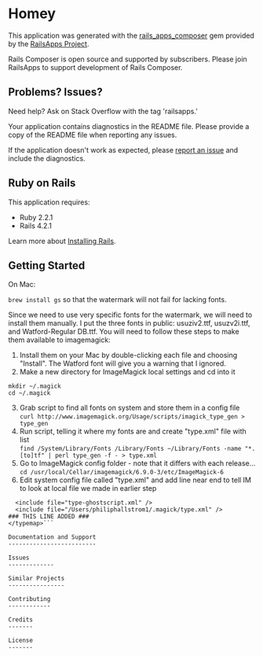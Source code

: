Homey
================

This application was generated with the [rails_apps_composer](https://github.com/RailsApps/rails_apps_composer) gem
provided by the [RailsApps Project](http://railsapps.github.io/).

Rails Composer is open source and supported by subscribers. Please join RailsApps to support development of Rails Composer.

Problems? Issues?
-----------

Need help? Ask on Stack Overflow with the tag 'railsapps.'

Your application contains diagnostics in the README file. Please provide a copy of the README file when reporting any issues.

If the application doesn't work as expected, please [report an issue](https://github.com/RailsApps/rails_apps_composer/issues)
and include the diagnostics.

Ruby on Rails
-------------

This application requires:

- Ruby 2.2.1
- Rails 4.2.1

Learn more about [Installing Rails](http://railsapps.github.io/installing-rails.html).

Getting Started
---------------

On Mac:

```brew install gs``` so that the watermark will not fail for lacking fonts.

Since we need to use very specific fonts for the watermark, we will need to install them manually. I put the three fonts in public: usuziv2.ttf, usuzv2i.ttf, and Watford-Regular DB.ttf. You will need to follow these steps to make them available to imagemagick:

1. Install them on your Mac by double-clicking each file and choosing "Install". The Watford font will give you a warning that I ignored.
2. Make a new directory for ImageMagick local settings and cd into it
  ```
  mkdir ~/.magick
  cd ~/.magick
  ```
3. Grab script to find all fonts on system and store them in a config file
  ```curl http://www.imagemagick.org/Usage/scripts/imagick_type_gen > type_gen```
4. Run script, telling it where my fonts are and create "type.xml" file with list  
  ```find /System/Library/Fonts /Library/Fonts ~/Library/Fonts -name "*.[to]tf" | perl type_gen -f - > type.xml```
5. Go to ImageMagick config folder - note that it differs with each release...
  ```cd /usr/local/Cellar/imagemagick/6.9.0-3/etc/ImageMagick-6```
6. Edit system config file called "type.xml" and add line near end to tell IM to look at local file we made in earlier step
  ```<typemap>
    <include file="type-ghostscript.xml" />
    <include file="/Users/philiphallstrom1/.magick/type.xml" />                       ### THIS LINE ADDED ### 
  </typemap>```

Documentation and Support
-------------------------

Issues
-------------

Similar Projects
----------------

Contributing
------------

Credits
-------

License
-------
